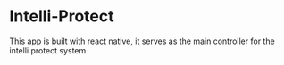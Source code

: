 # Intelli-Protect
This app is built with react native, it serves as the main controller for the intelli protect system
